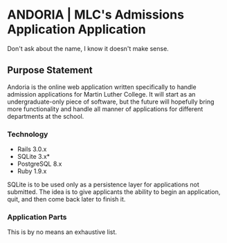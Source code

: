 # ANDORIA | MLC's Admissions Application Application #

Don't ask about the name, I know it doesn't make sense.

## Purpose Statement ##

Andoria is the online web application written specifically to handle admission applications for Martin Luther College. It will start as an undergraduate-only piece of software, but the future will hopefully bring more functionality and handle all manner of applications for different departments at the school.

### Technology ###

* Rails 3.0.x
* SQLite 3.x*
* PostgreSQL 8.x
* Ruby 1.9.x

SQLite is to be used only as a persistence layer for applications not submitted. The idea is to give applicants the ability to begin an application, quit, and then come back later to finish it.

### Application Parts ###

This is by no means an exhaustive list.